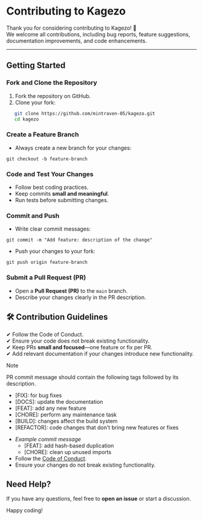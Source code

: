# Contributing to Kagezo

Thank you for considering contributing to Kagezo! 🚀  
We welcome all contributions, including bug reports, feature suggestions, documentation improvements, and code enhancements.

---

## Getting Started

###  Fork and Clone the Repository
1. Fork the repository on GitHub.
2. Clone your fork:
```sh
   git clone https://github.com/mintraven-05/kagezo.git
   cd kagezo
```

### Create a Feature Branch

- Always create a new branch for your changes:

```shell
git checkout -b feature-branch
```

### Code and Test Your Changes
- Follow best coding practices.
- Keep commits **small and meaningful**.
- Run tests before submitting changes.
### Commit and Push
- Write clear commit messages:

```shell
git commit -m "Add feature: description of the change"
```

- Push your changes to your fork:

```shell
git push origin feature-branch
```

### Submit a Pull Request (PR)
- Open a **Pull Request (PR)** to the `main` branch.
- Describe your changes clearly in the PR description.

## 🛠 Contribution Guidelines

✔ Follow the Code of Conduct.  
✔ Ensure your code does not break existing functionality.  
✔ Keep PRs **small and focused**—one feature or fix per PR.  
✔ Add relevant documentation if your changes introduce new functionality.

>[!NOTE]
> PR commit message should contain the following tags followed by its description.
> - [FIX]: for bug fixes
> - [DOCS]: update the documentation
> - [FEAT]: add any new feature
> - [CHORE]: perform any maintenance task
> - [BUILD]: changes affect the build system
> - [REFACTOR]: code changes that don't bring new features or fixes

- *Example commit message*
	- [FEAT]: add hash-based duplication
	- [CHORE]: clean up unused imports
- Follow the <a href = "https://github.com/mintRaven-05/kagezo/blob/main/CODE-OF-CONDUCT.md">Code of Conduct</a>.
- Ensure your changes do not break existing functionality.
## Need Help?

If you have any questions, feel free to **open an issue** or start a discussion.  

Happy coding!
